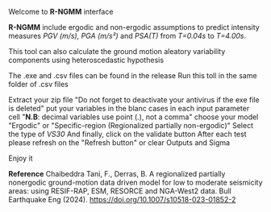 Welcome to **R-NGMM** interface



**R-NGMM** include ergodic and non-ergodic assumptions to predict intensity measures _PGV (m/s), PGA (m/s²)_ and _PSA(T)_ from _T=0.04s_ to _T=4.00s_.

This tool can also calculate the ground motion aleatory variability components using heteroscedastic hypothesis

The .exe and .csv files can be found in the release
Run this toll in the same folder of .csv files

Extract your zip file "Do not forget to deactivate your antivirus if the exe file is deleted"
put your variables in the blanc cases in each input parameter cell "**N.B**: decimal variables use point (.), not a comma"
choose your model "Ergodic" or "Specific-region (Regionalized partially non-ergodic)"
Select the type of _VS30_ 
And finally, click on the validate button 
After each test please refresh on the "Refresh button" or clear Outputs and Sigma

Enjoy it


**Reference**
Chaibeddra Tani, F., Derras, B. A regionalized partially nonergodic ground-motion data driven model for low to moderate seismicity areas: using RESIF-RAP, ESM, RESORCE and NGA-West2 data. Bull Earthquake Eng (2024). https://doi.org/10.1007/s10518-023-01852-2
